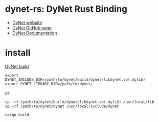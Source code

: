 # dynet-rs: DyNet Rust Binding

* [DyNet website](http://dynet.io/)
* [DyNet GitHub page](https://github.com/clab/dynet/)
* [DyNet Documentation](http://dynet.readthedocs.io/)

# install

[DyNet build](http://dynet.readthedocs.io/en/latest/install.html#building)

```shell
export DYNET_INCLUDE_DIR=/path/to/dynet/build/dynet/libdynet.so(.dylib) 
export DYNET_LIBRARY_DIR=/path/to/dynet/ 
``` 
or 
```shell
cp -rf /path/to/dynet/build/dynet/libdynet.so(.dylib) /usr/local/lib 
cp -rf /path/to/dynet/dynet /usr/local/include/dynet
```

```shell
cargo build

```